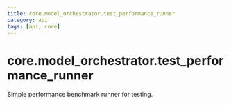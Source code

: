 ```yaml
---
title: core.model_orchestrator.test_performance_runner
category: api
tags: [api, core]
---
```


# core.model_orchestrator.test_performance_runner

Simple performance benchmark runner for testing.

